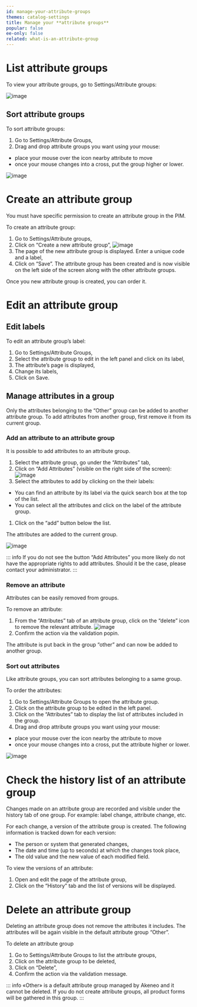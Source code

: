 ```yaml
---
id: manage-your-attribute-groups
themes: catalog-settings
title: Manage your **attribute groups**
popular: false
ee-only: false
related: what-is-an-attribute-group
---
```


# List attribute groups
To view your attribute groups, go to Settings/Attribute groups:

![image](../img/dummy.png)

## Sort attribute groups

To sort attribute groups:
1.  Go to Settings/Attribute Groups,
1.  Drag and drop attribute groups you want using your mouse:
  *   place your mouse over the icon nearby attribute to move
  *   once your mouse changes into a cross, put the group higher or lower.

![image](../img/dummy.png)

# Create an attribute group

You must have specific permission to create an attribute group in the PIM.

To create an attribute group:

1.  Go to Settings/Attribute groups,
1.  Click on “Create a new attribute group”,
![image](../img/dummy.png)
1.  The page of the new attribute group is displayed. Enter a unique code and a label,
1.  Click on “Save”. The attribute group has been created and is now visible on the left side of the screen along with the other attribute groups.

Once you new attribute group is created, you can order it.

# Edit an attribute group

## Edit labels

To edit an attribute group’s label:
1.  Go to Settings/Attribute Groups,
1.  Select the attribute group to edit in the left panel and click on its label,
1.  The attribute’s page is displayed,
1.  Change its labels,
1.  Click on Save.

## Manage attributes in a group

Only the attributes belonging to the “Other” group can be added to another attribute group. To add attributes from another group, first remove it from its current group.

### Add an attribute to an attribute group

It is possible to add attributes to an attribute group.

1.  Select the attribute group, go under the “Attributes” tab,
1.  Click on “Add Attributes” (visible on the right side of the screen):
![image](../img/dummy.png)
1.  Select the attributes to add by clicking on the their labels:
  *   You can find an attribute by its label via the quick search box at the top of the list.
  *   You can select all the attributes and click on the label of the attribute group.
1.  Click on the “add” button below the list.

The attributes are added to the current group.

![image](../img/dummy.png)

::: info
If you do not see the button “Add Attributes” you more likely do not have the appropriate rights to add attributes. Should it be the case, please contact your administrator.
:::

### Remove an attribute

Attributes can be easily removed from groups.

To remove an attribute:

1.  From the “Attributes” tab of an attribute group, click on the “delete” icon to remove the relevant attribute.
![image](../img/dummy.png)
1.  Confirm the action via the validation popin.

The attribute is put back in the group “other” and can now be added to another group.

### Sort out attributes

Like attribute groups, you can sort attributes belonging to a same group.

To order the attributes:
1.  Go to Settings/Attribute Groups to open the attribute group.
1.  Click on the attribute group to be edited in the left panel.
1.  Click on the “Attributes” tab to display the list of attributes included in the group.
1.  Drag and drop attribute groups you want using your mouse:
  *   place your mouse over the icon nearby the attribute to move
  *   once your mouse changes into a cross, put the attribute higher or lower.

![image](../img/dummy.png)


# Check the history list of an attribute group

Changes made on an attribute group are recorded and visible under the history tab of one group. For example: label change, attribute change, etc.

For each change, a version of the attribute group is created. The following information is tracked down for each version:

*   The person or system that generated changes,
*   The date and time (up to seconds) at which the changes took place,
*   The old value and the new value of each modified field.

To view the versions of an attribute:
1.  Open and edit the page of the attribute group,
1.  Click on the “History” tab and the list of versions will be displayed.

# Delete an attribute group

Deleting an attribute group does not remove the attributes it includes. The attributes will be again visible in the default attribute group “Other”.

To delete an attribute group
1.  Go to Settings/Attribute Groups to list the attribute groups,
1.  Click on the attribute group to be deleted,
1.  Click on “Delete”,
1.  Confirm the action via the validation message.
 
::: info
«Other» is a default attribute group managed by Akeneo and it cannot be deleted. If you do not create attribute groups, all product forms will be gathered in this group.
:::
